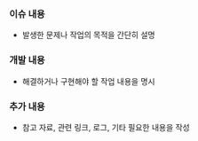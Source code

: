 
### 이슈 내용
- 발생한 문제나 작업의 목적을 간단히 설명

### 개발 내용
- 해결하거나 구현해야 할 작업 내용을 명시

### 추가 내용
- 참고 자료, 관련 링크, 로그, 기타 필요한 내용을 작성